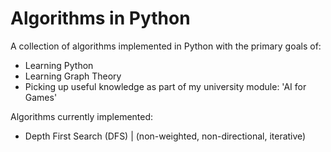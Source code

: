# Algorithms in Python

A collection of algorithms implemented in Python with the primary goals of:

- Learning Python
- Learning Graph Theory
- Picking up useful knowledge as part of my university module: 'AI for Games'

Algorithms currently implemented:

- Depth First Search (DFS) | (non-weighted, non-directional, iterative)
